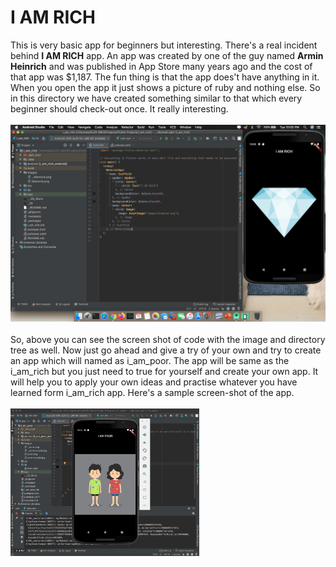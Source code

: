 # I AM RICH
This is very basic app for beginners but interesting. There's a real incident behind <b>I AM RICH</b> app. An app was created by one of the guy named <b>Armin Heinrich</b> and was published in App Store many years ago and the cost of that app was $1,187. The fun thing is that the app does't have anything in it. When you open the app it just shows a picture of ruby and nothing else. So in this directory we have created something similar to that which every beginner should check-out once. It really interesting.<br><br>
![](images/SS.png)
<br><br>
So, above you can see the screen shot of code with the image and directory tree as well. Now just go ahead and give a try of your own and try to create an app which will named as i_am_poor. The app will be same as the i_am_rich but you just need to true for yourself and create your own app. It will help you to apply your own ideas and practise whatever you have learned form i_am_rich app. Here's a sample screen-shot of the app.<br><br>
<img width="60%" src="https://raw.githubusercontent.com/deepika-jangid/Flutter-Learning/master/I%20AM%20RICH/images/TryUrself.png">
